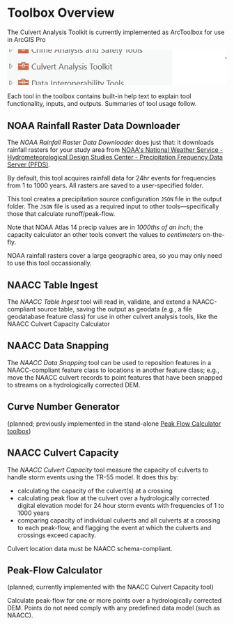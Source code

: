 # Toolbox Overview

The Culvert Analysis Toolkit is currently implemented as ArcToolbox for use in ArcGIS Pro

![Culvert Analysis Toolkit in the ArcGIS Pro geoprocessing pane](assets/toolbox-02.png)

Each tool in the toolbox contains built-in help text to explain tool functionality, inputs, and outputs. Summaries of tool usage follow.

## NOAA Rainfall Raster Data Downloader

The *NOAA Rainfall Raster Data Downloader* does just that: it downloads rainfall rasters for your study area from [NOAA's National Weather Service - Hydrometeorological Design Studies Center - Precipitation Frequency Data Server (PFDS)](https://hdsc.nws.noaa.gov/hdsc/pfds/). 

By default, this tool acquires rainfall data for 24hr events for frequencies from 1 to 1000 years. All rasters are saved to a user-specified folder. 

This tool creates a precipitation source configuration `JSON` file in the output folder. The `JSON` file is used as a required input to other tools&mdash;specifically those that calculate runoff/peak-flow.

Note that NOAA Atlas 14 precip values are in *1000ths of an inch*; the capacity calculator an other tools convert the values to *centimeters* on-the-fly.

NOAA rainfall rasters cover a large geographic area, so you may only need to use this tool occassionally.

## NAACC Table Ingest

The *NAACC Table Ingest* tool will read in, validate, and extend a NAACC-compliant source table, saving the output as geodata (e.g., a file geodatabase feature class) for use in other culvert analysis tools, like the NAACC Culvert Capacity Calculator

## NAACC Data Snapping

The *NAACC Data Snapping* tool can be used to reposition features in a NAACC-compliant feature class to locations in another feature class; e.g., move the NAACC culvert records to point features that have been snapped to streams on a hydrologically corrected DEM.

## Curve Number Generator

(planned; previously implemented in the stand-alone [Peak Flow Calculator toolbox](https://github.com/civicmapper/peak-flow-calculator/))

## NAACC Culvert Capacity

The *NAACC Culvert Capacity* tool measure the capacity of culverts to handle storm events using the TR-55 model. It does this by: 

* calculating the capacity of the culvert(s) at a crossing
* calculating peak flow at the culvert over a hydrologically corrected digital elevation model for 24 hour storm events with frequencies of 1 to 1000 years
* comparing capacity of individual culverts and all culverts at a crossing to each peak-flow, and flagging the event at which the culverts and crossings exceed capacity.

Culvert location data must be NAACC schema-compliant. 

## Peak-Flow Calculator

(planned; currently implemented with the NAACC Culvert Capacity tool)

Calculate peak-flow for one or more points over a hydrologically corrected DEM. Points do not need comply with any predefined data model (such as NAACC).